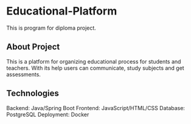 # Educational-Platform
This is program for diploma project. 

## About Project
This is a platform for organizing educational process for students and teachers. With its help users can communicate, study subjects and get assessments.

## Technologies
Backend: Java/Spring Boot
Frontend: JavaScript/HTML/CSS
Database: PostgreSQL
Deployment: Docker
